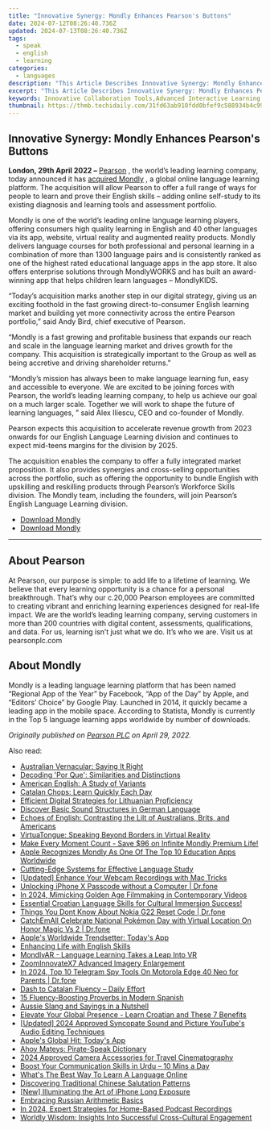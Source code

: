 ```yaml
---
title: "Innovative Synergy: Mondly Enhances Pearson's Buttons"
date: 2024-07-12T08:26:40.736Z
updated: 2024-07-13T08:26:40.736Z
tags:
  - speak
  - english
  - learning
categories:
  - languages
description: "This Article Describes Innovative Synergy: Mondly Enhances Pearson's Buttons"
excerpt: "This Article Describes Innovative Synergy: Mondly Enhances Pearson's Buttons"
keywords: Innovative Collaboration Tools,Advanced Interactive Learning Platforms,Educational Technology Integration,Modernized Assessment Methods,User-Friendly EdTech Solutions,Enhanced Digital Education Experience,Synergy in E-Learning Innovations
thumbnail: https://thmb.techidaily.com/31fd63ab910fdd0bfef9c588934b4c990590f2025d46dff0a5963e90a62a92d8.jpg
---
```


## Innovative Synergy: Mondly Enhances Pearson's Buttons

**London, 29th April 2022 –** [Pearson](https://www.pearson.com/) , the world’s leading learning company, today announced it has [acquired Mondly](https://plc.pearson.com/en-US/news/pearson-acquires-leading-online-language-learning-platform) , a global online language learning platform. The acquisition will allow Pearson to offer a full range of ways for people to learn and prove their English skills – adding online self-study to its existing diagnosis and learning tools and assessment portfolio.

 Mondly is one of the world’s leading online language learning players, offering consumers high quality learning in English and 40 other languages via its app, website, virtual reality and augmented reality products. Mondly delivers language courses for both professional and personal learning in a combination of more than 1300 language pairs and is consistently ranked as one of the highest rated educational language apps in the app store. It also offers enterprise solutions through MondlyWORKS and has built an award-winning app that helps children learn languages – MondlyKIDS.

 “Today’s acquisition marks another step in our digital strategy, giving us an exciting foothold in the fast growing direct-to-consumer English learning market and building yet more connectivity across the entire Pearson portfolio,” said Andy Bird, chief executive of Pearson.

 “Mondly is a fast growing and profitable business that expands our reach and scale in the language learning market and drives growth for the company. This acquisition is strategically important to the Group as well as being accretive and driving shareholder returns.”

 “Mondly’s mission has always been to make language learning fun, easy and accessible to everyone. We are excited to be joining forces with Pearson, the world’s leading learning company, to help us achieve our goal on a much larger scale. Together we will work to shape the future of learning languages, ” said Alex Iliescu, CEO and co-founder of Mondly.

 Pearson expects this acquisition to accelerate revenue growth from 2023 onwards for our English Language Learning division and continues to expect mid-teens margins for the division by 2025.

 The acquisition enables the company to offer a fully integrated market proposition. It also provides synergies and cross-selling opportunities across the portfolio, such as offering the opportunity to bundle English with upskilling and reskilling products through Pearson’s Workforce Skills division. The Mondly team, including the founders, will join Pearson’s English Language Learning division.

* [Download Mondly](https://www.facebook.com/sharer/sharer.php?u=https%3A%2F%2Fwww.mondly.com%2Fblog%2Fmondly-joins-pearson%2F&t=Mondly+Joins+Pearson "Share on Facebook")
* [Download Mondly](https://shop.mondly.com/affiliate.php?ACCOUNT=ATISTUDI&AFFILIATE=108875&PATH=https://www.mondly.com?AFFILIATE=108875)

---

## **About Pearson**

 At Pearson, our purpose is simple: to add life to a lifetime of learning. We believe that every learning opportunity is a chance for a personal breakthrough. That’s why our c.20,000 Pearson employees are committed to creating vibrant and enriching learning experiences designed for real-life impact. We are the world’s leading learning company, serving customers in more than 200 countries with digital content, assessments, qualifications, and data. For us, learning isn’t just what we do. It’s who we are. Visit us at pearsonplc.com

## **About Mondly**

 Mondly is a leading language learning platform that has been named “Regional App of the Year” by Facebook, “App of the Day” by Apple, and “Editors’ Choice” by Google Play. Launched in 2014, it quickly became a leading app in the mobile space. According to Statista, Mondly is currently in the Top 5 language learning apps worldwide by number of downloads.

 _Originally published on [Pearson PLC](https://plc.pearson.com/en-US/news/pearson-acquires-leading-online-language-learning-platform) on April 29, 2022._

<ins class="adsbygoogle"
     style="display:block"
     data-ad-format="autorelaxed"
     data-ad-client="ca-pub-7571918770474297"
     data-ad-slot="1223367746"></ins>



<ins class="adsbygoogle"
     style="display:block"
     data-ad-client="ca-pub-7571918770474297"
     data-ad-slot="8358498916"
     data-ad-format="auto"
     data-full-width-responsive="true"></ins>



<span class="atpl-alsoreadstyle">Also read:</span>
<div><ul>
<li><a href="https://mondly-stories.techidaily.com/australian-vernacular-saying-it-right/"><u>Australian Vernacular: Saying It Right</u></a></li>
<li><a href="https://mondly-stories.techidaily.com/decoding-por-que-similarities-and-distinctions/"><u>Decoding 'Por Que': Similarities and Distinctions</u></a></li>
<li><a href="https://mondly-stories.techidaily.com/american-english-a-study-of-variants/"><u>American English: A Study of Variants</u></a></li>
<li><a href="https://mondly-stories.techidaily.com/catalan-chops-learn-quickly-each-day/"><u>Catalan Chops: Learn Quickly Each Day</u></a></li>
<li><a href="https://mondly-stories.techidaily.com/efficient-digital-strategies-for-lithuanian-proficiency/"><u>Efficient Digital Strategies for Lithuanian Proficiency</u></a></li>
<li><a href="https://mondly-stories.techidaily.com/discover-basic-sound-structures-in-german-language/"><u>Discover Basic Sound Structures in German Language</u></a></li>
<li><a href="https://mondly-stories.techidaily.com/echoes-of-english-contrasting-the-lilt-of-australians-brits-and-americans/"><u>Echoes of English: Contrasting the Lilt of Australians, Brits, and Americans</u></a></li>
<li><a href="https://mondly-stories.techidaily.com/virtuatongue-speaking-beyond-borders-in-virtual-reality/"><u>VirtuaTongue: Speaking Beyond Borders in Virtual Reality</u></a></li>
<li><a href="https://mondly-stories.techidaily.com/1719577704813-make-every-moment-count-save-96-on-infinite-mondly-premium-life/"><u>Make Every Moment Count - Save $96 on Infinite Mondly Premium Life!</u></a></li>
<li><a href="https://mondly-stories.techidaily.com/apple-recognizes-mondly-as-one-of-the-top-10-education-apps-worldwide/"><u>Apple Recognizes Mondly As One Of The Top 10 Education Apps Worldwide</u></a></li>
<li><a href="https://mondly-stories.techidaily.com/cutting-edge-systems-for-effective-language-study/"><u>Cutting-Edge Systems for Effective Language Study</u></a></li>
<li><a href="https://visual-screen-recording.techidaily.com/updated-enhance-your-webcam-recordings-with-mac-tricks/"><u>[Updated] Enhance Your Webcam Recordings with Mac Tricks</u></a></li>
<li><a href="https://iphone-unlock.techidaily.com/unlocking-iphone-x-passcode-without-a-computer-drfone-by-drfone-ios/"><u>Unlocking iPhone X Passcode without a Computer | Dr.fone</u></a></li>
<li><a href="https://youtube-help.techidaily.com/in-2024-mimicking-golden-age-filmmaking-in-contemporary-videos/"><u>In 2024, Mimicking Golden Age Filmmaking in Contemporary Videos</u></a></li>
<li><a href="https://mondly-stories.techidaily.com/essential-croatian-language-skills-for-cultural-immersion-success/"><u>Essential Croatian Language Skills for Cultural Immersion Success!</u></a></li>
<li><a href="https://techidaily.com/things-you-dont-know-about-nokia-g22-reset-code-drfone-by-drfone-reset-android-reset-android/"><u>Things You Dont Know About Nokia G22 Reset Code | Dr.fone</u></a></li>
<li><a href="https://pokemon-go-android.techidaily.com/catchemall-celebrate-national-pokemon-day-with-virtual-location-on-honor-magic-vs-2-drfone-by-drfone-virtual-android/"><u>CatchEmAll Celebrate National Pokémon Day with Virtual Location On Honor Magic Vs 2 | Dr.fone</u></a></li>
<li><a href="https://mondly-stories.techidaily.com/apples-worldwide-trendsetter-todays-app/"><u>Apple's Worldwide Trendsetter: Today's App</u></a></li>
<li><a href="https://mondly-stories.techidaily.com/enhancing-life-with-english-skills/"><u>Enhancing Life with English Skills</u></a></li>
<li><a href="https://mondly-stories.techidaily.com/1719580348838-mondlyar-language-learning-takes-a-leap-into-vr/"><u>MondlyAR - Language Learning Takes a Leap Into VR</u></a></li>
<li><a href="https://extra-information.techidaily.com/zoominnovatex7-advanced-imagery-enlargement/"><u>ZoomInnovateX7  Advanced Imagery Enlargement</u></a></li>
<li><a href="https://android-location-track.techidaily.com/in-2024-top-10-telegram-spy-tools-on-motorola-edge-40-neo-for-parents-drfone-by-drfone-virtual-android/"><u>In 2024, Top 10 Telegram Spy Tools On Motorola Edge 40 Neo for Parents | Dr.fone</u></a></li>
<li><a href="https://mondly-stories.techidaily.com/dash-to-catalan-fluency-daily-effort/"><u>Dash to Catalan Fluency – Daily Effort</u></a></li>
<li><a href="https://mondly-stories.techidaily.com/15-fluency-boosting-proverbs-in-modern-spanish/"><u>15 Fluency-Boosting Proverbs in Modern Spanish</u></a></li>
<li><a href="https://mondly-stories.techidaily.com/aussie-slang-and-sayings-in-a-nutshell/"><u>Aussie Slang and Sayings in a Nutshell</u></a></li>
<li><a href="https://mondly-stories.techidaily.com/1719576816955-elevate-your-global-presence-learn-croatian-and-these-7-benefits/"><u>Elevate Your Global Presence - Learn Croatian and These 7 Benefits</u></a></li>
<li><a href="https://youtube-tips.techidaily.com/ed-2024-approved-syncopate-sound-and-picture-youtubes-audio-editing-techniques/"><u>[Updated] 2024 Approved  Syncopate Sound and Picture  YouTube's Audio Editing Techniques</u></a></li>
<li><a href="https://mondly-stories.techidaily.com/apples-global-hit-todays-app/"><u>Apple's Global Hit: Today's App</u></a></li>
<li><a href="https://mondly-stories.techidaily.com/ahoy-mateys-pirate-speak-dictionary/"><u>Ahoy Mateys: Pirate-Speak Dictionary</u></a></li>
<li><a href="https://extra-tips.techidaily.com/2024-approved-camera-accessories-for-travel-cinematography/"><u>2024 Approved  Camera Accessories for Travel Cinematography</u></a></li>
<li><a href="https://mondly-stories.techidaily.com/boost-your-communication-skills-in-urdu-10-mins-a-day/"><u>Boost Your Communication Skills in Urdu – 10 Mins a Day</u></a></li>
<li><a href="https://mondly-stories.techidaily.com/whats-the-best-way-to-learn-a-language-online/"><u>What's The Best Way To Learn A Language Online</u></a></li>
<li><a href="https://mondly-stories.techidaily.com/discovering-traditional-chinese-salutation-patterns/"><u>Discovering Traditional Chinese Salutation Patterns</u></a></li>
<li><a href="https://some-techniques.techidaily.com/new-illuminating-the-art-of-iphone-long-exposure/"><u>[New] Illuminating the Art of iPhone Long Exposure</u></a></li>
<li><a href="https://mondly-stories.techidaily.com/embracing-russian-arithmetic-basics/"><u>Embracing Russian Arithmetic Basics</u></a></li>
<li><a href="https://screen-capture.techidaily.com/in-2024-expert-strategies-for-home-based-podcast-recordings/"><u>In 2024, Expert Strategies for Home-Based Podcast Recordings</u></a></li>
<li><a href="https://mondly-stories.techidaily.com/worldly-wisdom-insights-into-successful-cross-cultural-engagement/"><u>Worldly Wisdom: Insights Into Successful Cross-Cultural Engagement</u></a></li>
</ul></div>
